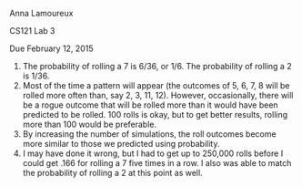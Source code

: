 Anna Lamoureux

CS121 Lab 3

Due February 12, 2015

1. The probability of rolling a 7 is 6/36, or 1/6. The probability of rolling a 2 is 1/36.
2. Most of the time a pattern will appear (the outcomes of 5, 6, 7, 8 will be rolled more often than, say 2, 3, 11, 12). However, occasionally, there will be a rogue outcome that will be rolled more than it would have been predicted to be rolled. 100 rolls is okay, but to get better results, rolling more than 100 would be preferable.
3. By increasing the number of simulations, the roll outcomes become more similar to those we predicted using probability.
4. I may have done it wrong, but I had to get up to 250,000 rolls before I could get .166 for rolling a 7 five times in a row. I also was able to match the probability of rolling a 2 at this point as well.
